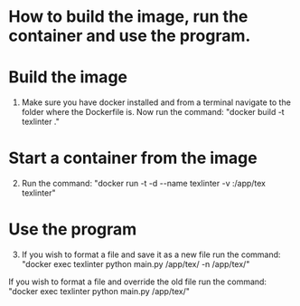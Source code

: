 # How to build the image, run the container and use the program.


# Build the image
1. Make sure you have docker installed and from a terminal navigate to the folder where the Dockerfile is. Now run the command:     "docker build -t texlinter ."


# Start a container from the image
2. Run the command: "docker run -t -d --name texlinter -v <path to local folder>:/app/tex texlinter"


# Use the program
3. If you wish to format a file and save it as a new file run the command: 
"docker exec texlinter python main.py /app/tex/<file to be formatted> -n /app/tex/<new file>"

If you wish to format a file and override the old file run the command:
"docker exec texlinter python main.py /app/tex/<file to be formatted>"
